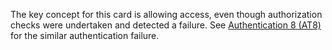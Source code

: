 The key concept for this card is allowing access, even though authorization checks were undertaken and detected a failure. See [Authentication 8 (AT8)](/cards/AT8#card 'Authentication 8 (AT8) [internal]') for the similar authentication failure.
